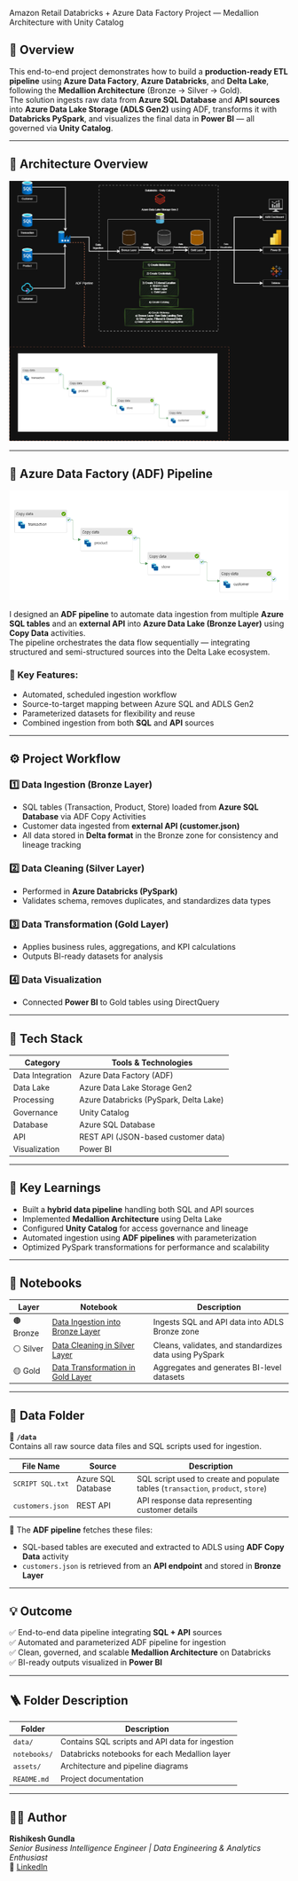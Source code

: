 Amazon Retail Databricks + Azure Data Factory Project — Medallion Architecture with Unity Catalog

## 🚀 Overview
This end-to-end project demonstrates how to build a **production-ready ETL pipeline** using **Azure Data Factory**, **Azure Databricks**, and **Delta Lake**, following the **Medallion Architecture** (Bronze → Silver → Gold).  
The solution ingests raw data from **Azure SQL Database** and **API sources** into **Azure Data Lake Storage (ADLS Gen2)** using ADF, transforms it with **Databricks PySpark**, and visualizes the final data in **Power BI** — all governed via **Unity Catalog**.

---

## 🧩 Architecture Overview
![Azure Databricks Medallion Architecture](assets/Untitled%20Diagram-Copy%20of%20Databricks%20End%20to%20End%20Project%20Diagram.drawio.png)

---

## 🧱 Azure Data Factory (ADF) Pipeline
![ADF Pipeline Screenshot](assets/Screenshot%202025-10-31%20213845.png)

I designed an **ADF pipeline** to automate data ingestion from multiple **Azure SQL tables** and an **external API** into **Azure Data Lake (Bronze Layer)** using **Copy Data** activities.  
The pipeline orchestrates the data flow sequentially — integrating structured and semi-structured sources into the Delta Lake ecosystem.

### 🔹 Key Features:
- Automated, scheduled ingestion workflow  
- Source-to-target mapping between Azure SQL and ADLS Gen2  
- Parameterized datasets for flexibility and reuse  
- Combined ingestion from both **SQL** and **API** sources

---

## ⚙️ Project Workflow

### 1️⃣ Data Ingestion (Bronze Layer)
- SQL tables (Transaction, Product, Store) loaded from **Azure SQL Database** via ADF Copy Activities  
- Customer data ingested from **external API (customer.json)**  
- All data stored in **Delta format** in the Bronze zone for consistency and lineage tracking

### 2️⃣ Data Cleaning (Silver Layer)
- Performed in **Azure Databricks (PySpark)**  
- Validates schema, removes duplicates, and standardizes data types

### 3️⃣ Data Transformation (Gold Layer)
- Applies business rules, aggregations, and KPI calculations  
- Outputs BI-ready datasets for analysis

### 4️⃣ Data Visualization
- Connected **Power BI** to Gold tables using DirectQuery 

---

## 🧰 Tech Stack

| Category | Tools & Technologies |
|-----------|----------------------|
| Data Integration | Azure Data Factory (ADF) |
| Data Lake | Azure Data Lake Storage Gen2 |
| Processing | Azure Databricks (PySpark, Delta Lake) |
| Governance | Unity Catalog |
| Database | Azure SQL Database |
| API | REST API (JSON-based customer data) |
| Visualization | Power BI |

---

## 🧭 Key Learnings
- Built a **hybrid data pipeline** handling both SQL and API sources  
- Implemented **Medallion Architecture** using Delta Lake  
- Configured **Unity Catalog** for access governance and lineage  
- Automated ingestion using **ADF pipelines** with parameterization  
- Optimized PySpark transformations for performance and scalability

---

## 📒 Notebooks

| Layer | Notebook | Description |
|--------|-----------|-------------|
| 🟤 Bronze | [Data Ingestion into Bronze Layer](notebooks/1.%20Data%20Ingestion%20into%20Bronze%20Layer.ipynb) | Ingests SQL and API data into ADLS Bronze zone |
| ⚪ Silver | [Data Cleaning in Silver Layer](notebooks/2.%20Data%20Cleaning%20in%20Silver%20Layer.ipynb) | Cleans, validates, and standardizes data using PySpark |
| 🟡 Gold | [Data Transformation in Gold Layer](notebooks/3.%20Data%20Transformation%20in%20Gold%20Layer.ipynb) | Aggregates and generates BI-level datasets |

---

## 💾 Data Folder

📁 **`/data`**  
Contains all raw source data files and SQL scripts used for ingestion.

| File Name | Source | Description |
|------------|---------|-------------|
| `SCRIPT SQL.txt` | Azure SQL Database | SQL script used to create and populate tables (`transaction`, `product`, `store`) |
| `customers.json` | REST API | API response data representing customer details |

📌 The **ADF pipeline** fetches these files:  
- SQL-based tables are executed and extracted to ADLS using **ADF Copy Data** activity  
- `customers.json` is retrieved from an **API endpoint** and stored in **Bronze Layer**

---

## 💡 Outcome
✅ End-to-end data pipeline integrating **SQL + API** sources  
✅ Automated and parameterized ADF pipeline for ingestion  
✅ Clean, governed, and scalable **Medallion Architecture** on Databricks  
✅ BI-ready outputs visualized in **Power BI**

---

## 🪜 Folder Description

| Folder | Description |
|---------|-------------|
| `data/` | Contains SQL scripts and API data for ingestion |
| `notebooks/` | Databricks notebooks for each Medallion layer |
| `assets/` | Architecture and pipeline diagrams |
| `README.md` | Project documentation |

---

## 👨‍💻 Author
**Rishikesh Gundla**  
_Senior Business Intelligence Engineer | Data Engineering & Analytics Enthusiast_  
🔗 [LinkedIn](https://www.linkedin.com/in/rishikeshgundla)
